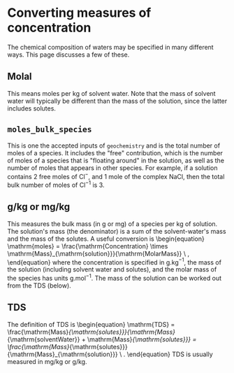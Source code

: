 # Converting measures of concentration

The chemical composition of waters may be specified in many different ways.  This page discusses a few of these.

## Molal

This means moles per kg of solvent water.  Note that the mass of solvent water will typically be different than the mass of the solution, since the latter includes solutes.

## `moles_bulk_species`

This is one the accepted inputs of `geochemistry` and is the total number of moles of a species.  It includes the "free" contribution, which is the number of moles of a species that is "floating around" in the solution, as well as the number of moles that appears in other species.  For example, if a solution contains 2 free moles of Cl$^{-}$, and 1 mole of the complex NaCl, then the total bulk number of moles of Cl$^{-1}$ is 3.

## g/kg or mg/kg

This measures the bulk mass (in g or mg) of a species per kg of solution.  The solution's mass (the denominator) is a sum of the solvent-water's mass and the mass of the solutes.  A useful conversion is
\begin{equation}
\mathrm{moles} = \frac{\mathrm{Concentration} \times \mathrm{Mass}_{\mathrm{solution}}}{\mathrm{MolarMass}} \ ,
\end{equation}
where the concentration is specified in g.kg$^{-1}$, the mass of the solution (including solvent water and solutes), and the molar mass of the species has units g.mol$^{-1}$.  The mass of the solution can be worked out from the TDS (below).

## TDS

The definition of TDS is
\begin{equation}
\mathrm{TDS} = \frac{\mathrm{Mass}_{\mathrm{solutes}}}{\mathrm{Mass}_{\mathrm{solventWater}} + \mathrm{Mass}_{\mathrm{solutes}}} = \frac{\mathrm{Mass}_{\mathrm{solutes}}}{\mathrm{Mass}_{\mathrm{solution}}} \ .
\end{equation}
TDS is usually measured in mg/kg or g/kg.
